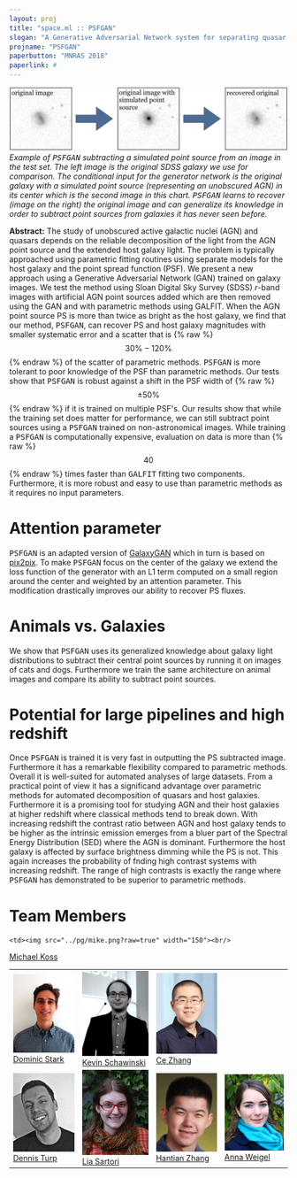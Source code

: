 ```yaml
---
layout: proj
title: "space.ml :: PSFGAN"
slogan: "A Generative Adversarial Network system for separating quasar point sources and host galaxy light"
projname: "PSFGAN"
paperbutton: "MNRAS 2018"
paperlink: #
---
```




<img src="../pg/PSFGAN_example_large.png?raw=true">
<I>Example of <tt>PSFGAN</tt> subtracting a simulated point source from an image in the test set. The left image is the original SDSS galaxy we use for comparison. The conditional input for the generator network is the original galaxy with a simulated point source (representing an unobscured AGN) in its center which is the second image in this chart.  <tt>PSFGAN</tt> learns to recover (image on the right) the original image and can generalize its knowledge in order to subtract point sources from galaxies it has never seen before.</I>

<b>Abstract:</b> 
The study of unobscured active galactic nuclei (AGN) and quasars depends on the reliable decomposition of the light from the AGN point source and the extended host galaxy light.  The problem is typically approached using parametric fitting routines using separate models for the host galaxy and the point spread function (PSF). We present a new approach using a Generative Adversarial Network (GAN) trained on galaxy images. We test the method using Sloan Digital Sky Survey (SDSS) *r*-band images with artificial AGN point sources added which are then removed using the GAN and with parametric methods using GALFIT. When the AGN point source PS is more than twice as bright as the host galaxy, we find that our method, <tt>PSFGAN</tt>, can recover PS and host galaxy magnitudes with smaller systematic error and a scatter that is {% raw %}$$30\%-120\%$${% endraw %} of the scatter of parametric methods. <tt>PSFGAN</tt> is more tolerant to poor knowledge of the PSF than parametric methods. Our tests show that <tt>PSFGAN</tt> is robust against a shift in the PSF width of {% raw %}$$\pm 50\%$${% endraw %} if it is trained on multiple PSF's. Our results show that while the training set does matter for performance, we can still subtract point sources using a <tt>PSFGAN</tt> trained on non-astronomical images. While training a <tt>PSFGAN</tt> is computationally expensive, evaluation on data is more than {% raw %}$$40$${% endraw %} times faster than <tt>GALFIT</tt> fitting two components. Furthermore, it is more robust and easy to use than parametric methods as it requires no input parameters.

# Attention parameter
<tt>PSFGAN</tt> is an adapted version of <a href="../proj/GalaxyGAN">GalaxyGAN</a> which in turn is based on <a href="https://github.com/phillipi/pix2pix">pix2pix</a>. To make <tt>PSFGAN</tt> focus on the center of the galaxy we extend the loss function of the generator with an L1 term computed on a small region around the center and weighted by an attention parameter. This modification drastically improves our ability to recover PS fluxes. 

# Animals vs. Galaxies
We show that <tt>PSFGAN</tt> uses its generalized knowledge about galaxy light distributions to subtract their central point sources by running it on images of cats and dogs. Furthermore we train the same architecture on animal images and compare its ability to subtract point sources.

# Potential for large pipelines and high redshift
Once <tt>PSFGAN</tt> is trained it is very fast in outputting the PS subtracted image. Furthermore it has a remarkable flexibility compared to parametric methods. Overall it is well-suited for automated analyses of large datasets. From a practical point of view it has a significand advantage over parametric methods for automated decomposition of quasars and host galaxies. 
Furthermore it is a promising tool for studying AGN and their host galaxies at higher redshift where classical methods tend to break down. With increasing redshift the contrast ratio between AGN and host galaxy tends to be higher as the intrinsic emission emerges from a bluer part of the Spectral Energy Distribution (SED) where the AGN is dominant. Furthermore the host galaxy is affected by surface brightness dimming while the PS is not. This again increases the probability of fnding high contrast systems with increasing redshift. The range of high contrasts is exactly the range where <tt>PSFGAN</tt> has demonstrated to be superior to parametric methods.

# Team Members

<table style="border:none;">
<tr>

<td><img src="../pg/dominic.png?raw=true" width="150"><br/>
<a href="#">Dominic Stark</a></td>


<td><img src="https://github.com/SpaceML/SpaceML.github.io/blob/PSFGAN/gg/kevin.png?raw=true" width="150"><br/>
<a href="http://www.astro.ethz.ch/schawinski">Kevin Schawinski</a></td>

<td><img src="https://github.com/SpaceML/SpaceML.github.io/blob/PSFGAN/gg/ce.jpeg?raw=true" width="150"><br/>
<a href="https://www.inf.ethz.ch/personal/ce.zhang/">Ce Zhang</a></td>

	<td><img src="../pg/mike.png?raw=true" width="150"><br/>
<a href="http://www.astro.ethz.ch/schawinski">Michael Koss</a></td>


</tr>

<tr>
<td><img src="../pg/dennis.png?raw=true" width="150"><br/>
<a href="#">Dennis Turp</a></td>


<td><img src="../pg/lia.png?raw=true" width="150"><br/>
<a href="http://www.astro.ethz.ch/schawinski">Lia Sartori</a></td>

<td><img src="https://github.com/SpaceML/SpaceML.github.io/blob/PSFGAN/gg/hantian.png?raw=true" width="150"><br/>
<a href="https://people.inf.ethz.ch/hanzhang/">Hantian Zhang</a></td>

<td><img src="../pg/anna.png?raw=true" width="150"><br/>
<a href="http://www.astro.ethz.ch/schawinski">Anna Weigel</a></td>




</tr>
</table>